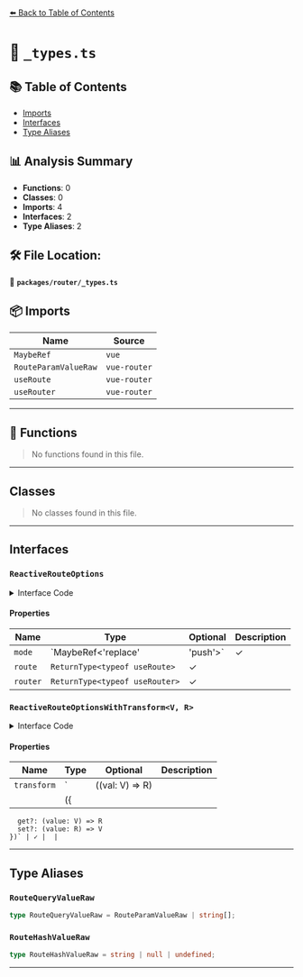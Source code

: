[⬅️ Back to Table of Contents](../../index.md)

# 📄 `_types.ts`

## 📚 Table of Contents

- [Imports](#imports)
- [Interfaces](#interfaces)
- [Type Aliases](#type-aliases)

## 📊 Analysis Summary

- **Functions**: 0
- **Classes**: 0
- **Imports**: 4
- **Interfaces**: 2
- **Type Aliases**: 2

## 🛠️ File Location:
📂 **`packages/router/_types.ts`**

## 📦 Imports

| Name | Source |
|------|--------|
| `MaybeRef` | `vue` |
| `RouteParamValueRaw` | `vue-router` |
| `useRoute` | `vue-router` |
| `useRouter` | `vue-router` |


---

## 🔧 Functions

> No functions found in this file.


---

## Classes

> No classes found in this file.


---

## Interfaces

### `ReactiveRouteOptions`

<details><summary>Interface Code</summary>

```ts
export interface ReactiveRouteOptions {
  /**
   * Mode to update the router query, ref is also acceptable
   *
   * @default 'replace'
   */
  mode?: MaybeRef<'replace' | 'push'>

  /**
   * Route instance, use `useRoute()` if not given
   */
  route?: ReturnType<typeof useRoute>

  /**
   * Router instance, use `useRouter()` if not given
   */
  router?: ReturnType<typeof useRouter>
}
```
</details>

#### Properties

| Name | Type | Optional | Description |
|------|------|----------|-------------|
| `mode` | `MaybeRef<'replace' | 'push'>` | ✓ |  |
| `route` | `ReturnType<typeof useRoute>` | ✓ |  |
| `router` | `ReturnType<typeof useRouter>` | ✓ |  |

### `ReactiveRouteOptionsWithTransform<V, R>`

<details><summary>Interface Code</summary>

```ts
export interface ReactiveRouteOptionsWithTransform<V, R> extends ReactiveRouteOptions {
  /**
   * Function to transform data before return, or an object with one or both functions:
   * `get` to transform data before returning, and `set` to transform data before setting
   */
  transform?:
    | ((val: V) => R)
    | ({
      get?: (value: V) => R
      set?: (value: R) => V
    })
}
```
</details>

#### Properties

| Name | Type | Optional | Description |
|------|------|----------|-------------|
| `transform` | `| ((val: V) => R)
    | ({
      get?: (value: V) => R
      set?: (value: R) => V
    })` | ✓ |  |


---

## Type Aliases

### `RouteQueryValueRaw`

```ts
type RouteQueryValueRaw = RouteParamValueRaw | string[];
```

### `RouteHashValueRaw`

```ts
type RouteHashValueRaw = string | null | undefined;
```


---